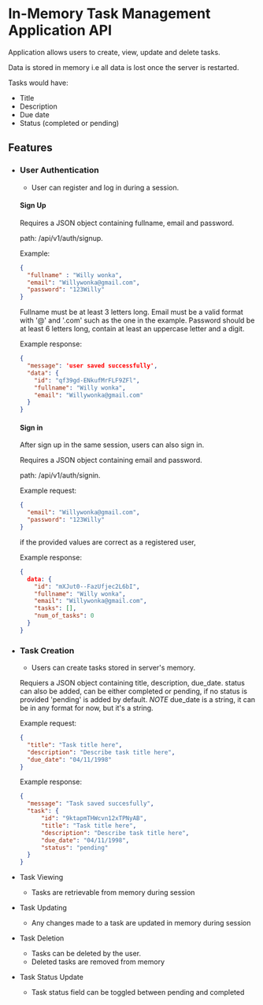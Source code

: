 # In-Memory Task Management Application API

Application allows users to create, view, update and delete tasks.

Data is stored in memory i.e all data is lost once the server is restarted.

Tasks would have:
- Title
- Description
- Due date
- Status (completed or pending)

## Features
- ### User Authentication
	- User can register and log in during a session.

  #### Sign Up

  Requires a JSON object containing fullname, email and password.

  path: /api/v1/auth/signup.

  Example:
  ```json
  {
    "fullname" : "Willy wonka",
    "email": "Willywonka@gmail.com",
    "password": "123Willy"
  }
  ```

  Fullname must be at least 3 letters long.
  Email must be a valid format with '@' and '.com' such as the one in the example.
  Password should be at least 6 letters long, contain at least an uppercase letter and a digit.

  Example response:
  ```json
  {
    "message": 'user saved successfully',
    "data": {
      "id": "qf39gd-ENkufMrFLF9ZFl",
      "fullname": "Willy wonka",
      "email": "Willywonka@gmail.com"
    }
  }
  ```
  #### Sign in

  After sign up in the same session, users can also sign in.

  Requires a JSON object containing email and password.

  path: /api/v1/auth/signin.
  
  Example request:
  ```json
  {
    "email": "Willywonka@gmail.com",
    "password": "123Willy"
  }
  ```
  
  if the provided values are correct as a registered user,

  Example response:
  ```json
  {
    data: {
      "id": "mXJut0--FazUfjec2L6bI",
      "fullname": "Willy wonka",
      "email": "Willywonka@gmail.com",
      "tasks": [],
      "num_of_tasks": 0
    }
  }
  ```


- ### Task Creation
	- Users can create tasks stored in server's memory.

  Requiers a JSON object containing title, description, due_date.
  status can also be added, can be either completed or pending, if no status is provided 'pending' is added by default.
  *NOTE* due_date is a string, it can be in any format for now, but it's a string.

  Example request:
  ```JSON
  {
    "title": "Task title here",
    "description": "Describe task title here",
    "due_date": "04/11/1998"
  }
  ```

  Example response:
  ```JSON
  {
    "message": "Task saved succesfully",
    "task": {
        "id": "9ktapmTHWcvn12xTPNyAB",
        "title": "Task title here",
        "description": "Describe task title here",
        "due_date": "04/11/1998",
        "status": "pending"
    }
  }
  ```

- Task Viewing
	- Tasks are retrievable from memory during session
- Task Updating
	- Any changes made to a task are updated in memory during session
- Task Deletion
	- Tasks can be deleted by the user.
	- Deleted tasks are removed from memory
- Task Status Update
	- Task status field can be toggled between pending and completed